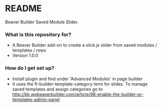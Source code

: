 # README #

Beaver Builder Saved Module Slider.

### What is this repository for? ###

* A Beaver Builder add-on to create a slick.js slider from saved modules / templates / rows
* Version 1.0.0

### How do I get set up? ###

* Install plugin and find under 'Advanced Modules' in page builder
* It uses the fl-builder-template-category term for slides. To manage saved templates and assign categories go to http://kb.wpbeaverbuilder.com/article/98-enable-the-builder-or-templates-admin-panel